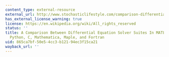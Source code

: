 ```yaml
---
content_type: external-resource
external_url: http://www.stochasticlifestyle.com/comparison-differential-equation-solver-suites-matlab-r-julia-python-c-fortran/
has_external_license_warning: true
license: https://en.wikipedia.org/wiki/All_rights_reserved
status: ''
title: A Comparison Between Differential Equation Solver Suites In MATLAB, R, Julia,
  Python, C, Mathematica, Maple, and Fortran
uid: 865ca7bf-50e5-4cc3-b121-94ec3f15ca21
wayback_url: ''
---
```

